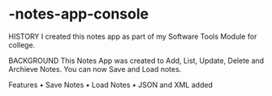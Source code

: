 # -notes-app-console
HISTORY
I created this notes app as part of my Software Tools Module for college.

BACKGROUND
This Notes App was created to Add, List, Update, Delete and Archieve Notes. You can now Save and Load notes.

Features
• Save Notes
• Load Notes
• JSON and XML added
